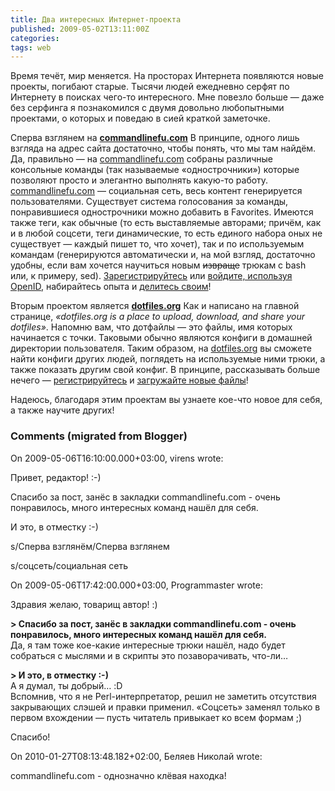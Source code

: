```yaml
---
title: Два интересных Интернет-проекта
published: 2009-05-02T13:11:00Z
categories: 
tags: web
---
```


Время течёт, мир меняется. На просторах Интернета появляются новые проекты, погибают старые. Тысячи людей ежедневно серфят по Интернету в поисках чего-то интересного. Мне повезло больше — даже без серфинга я познакомился с двумя довольно любопытными проектами, о которых и поведаю в сией краткой заметочке.

Сперва взглянем на <b><a href='http://commandlinefu.com/'>commandlinefu.com</a></b>
В принципе, одного лишь взгляда на адрес сайта достаточно, чтобы понять, что мы там найдём. Да, правильно — на <a href='http://commandlinefu.com/'>commandlinefu.com</a> собраны различные консольные команды (так называемые «однострочники») которые позволяют просто и элегантно выполнять какую-то работу. <a href='http://commandlinefu.com/'>commandlinefu.com</a> — социальная сеть, весь контент генерируется пользователями. Существует система голосования за команды, понравившиеся однострочники можно добавить в Favorites. Имеются также теги, как обычные (то есть выставляемые авторами; причём, как и в любой соцсети, теги динамические, то есть единого набора оных не существует — каждый пишет то, что хочет), так и по используемым командам (генерируются автоматически и, на мой взгляд, достаточно удобны, если вам хочется научиться новым <strike>извраще</strike> трюкам с bash или, к примеру, sed).
<a href='http://www.commandlinefu.com/users/register'>Зарегистрируйтесь</a> или <a href='http://www.commandlinefu.com/users/openid'>войдите, используя OpenID</a>, набирайтесь опыта и <a href='http://www.commandlinefu.com/commands/edit'>делитесь своим</a>!

Вторым проектом является <b><a href='http://dotfiles.org/'>dotfiles.org</a></b>
Как и написано на главной странице, <i>«dotfiles.org is a place to upload, download, and share your dotfiles»</i>. Напомню вам, что дотфайлы — это файлы, имя которых начинается с точки. Таковыми обычно являются конфиги в домашней директории пользователя. Таким образом, на <a href='http://dotfiles.org/'>dotfiles.org</a> вы сможете найти конфиги других людей, поглядеть на используемые ними трюки, а также показать другим свой конфиг.
В принципе, рассказывать больше нечего — <a href='http://dotfiles.org/signup'>регистрируйтесь</a> и <a href='http://dotfiles.org/new'>загружайте новые файлы</a>!

Надеюсь, благодаря этим проектам вы узнаете кое-что новое для себя, а также научите других!

<h3 id='hakyll-convert-comments-title'>Comments (migrated from Blogger)</h3>
<div class='hakyll-convert-comment'>
<p class='hakyll-convert-comment-date'>On 2009-05-06T16:10:00.000+03:00, virens wrote:</p>
<p class='hakyll-convert-comment-body'>
Привет, редактор! :-)

Спасибо за пост, занёс в закладки commandlinefu.com - очень понравилось, много интересных команд нашёл для себя. 


И это, в отместку :-)

s/Сперва взглянём/Сперва взглянем

s/соцсеть/социальная сеть
</p>
</div>

<div class='hakyll-convert-comment'>
<p class='hakyll-convert-comment-date'>On 2009-05-06T17:42:00.000+03:00, Programmaster wrote:</p>
<p class='hakyll-convert-comment-body'>
Здравия желаю, товарищ автор! :)

<B>&gt; Спасибо за пост, занёс в закладки commandlinefu.com - очень понравилось, много интересных команд нашёл для себя.</B><br/>
Да, я там тоже кое-какие интересные трюки нашёл, надо будет собраться с мыслями и в скрипты это позаворачивать, что-ли…

<B>&gt; И это, в отместку :-)</B><br/>
А я думал, ты добрый… :D<br/>
Вспомнив, что я не Perl-интерпретатор, решил не заметить отсутствия закрывающих слэшей и правки применил. «Соцсеть» заменял только в первом вхождении — пусть читатель привыкает ко всем формам ;)

Спасибо!
</p>
</div>

<div class='hakyll-convert-comment'>
<p class='hakyll-convert-comment-date'>On 2010-01-27T08:13:48.182+02:00, Беляев Николай wrote:</p>
<p class='hakyll-convert-comment-body'>
commandlinefu.com - однозначно клёвая находка!
</p>
</div>



